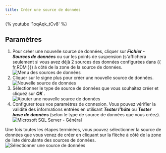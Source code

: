 ```yaml
---
title: Créer une source de données
---
```

{% youtube '1oqAqk_tCv8' %}  

## Paramètres 

1. Pour créer une nouvelle source de données, cliquer sur ***Fichier - Sources de données*** ou sur les points de suspension (s'affichera seulement si vous avez déjà 2 sources des données configurées dans {{ fr.RDM }}) à côté de la zone de la source de données.  
![Menu des sources de données](/img/fr/rdm/windows/clip11364.png) 
1. Cliquer sur le signe plus  pour créer une nouvelle source de données.  
![Nouvelle source de données](/img/fr/rdm/windows/clip10816.png) 
1. Sélectionner le type de source de données que vous souhaitez créer et cliquez sur ***OK*** .  
![Ajouter une nouvelle source de données](/img/fr/rdm/windows/clip11365.png) 
1. Configurer tous vos paramètres de connexion. Vous pouvez vérifier la validité des informations entrées en utilisant ***Tester l'hôte*** ou ***Tester base de données*** (selon le type de source de données que vous créez).  
![Microsoft SQL Server - Général](/img/fr/rdm/windows/clip11366.png) 

Une fois toutes les étapes terminées, vous pouvez sélectionner la source de données que vous venez de créer en cliquant sur la flèche à côté de la zone de liste déroulante des sources de données.  
![Sélectionner une source de données](/img/fr/rdm/windows/clip11369.png) 

